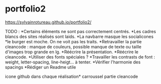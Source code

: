 # portfolio2

 https://sylvainrotureau.github.io/portfolio2/

TODO :
*Certains éléments ne sont pas correctement centrés.
*Les cadres blancs des sites réalisés sont laids.
*La navbarre masque les socialicones
*le burger est moche. On ne voit pas les traits.
*Retravailler la partie cleancode : manque de couleurs, possible manque de texte ou taille d'images trop grande en lg.
*Réécrire la présentation.
*Réécrire le cleancode.
*Utiliser des fonts spéciales ?
*Travailler les contrasts de font : weight, letter-spacing, line-heigt... à tenter.
*Vérifier l'harmonie des spacings
*Rédiger un Readme utile


icone github dans chaque réalisation*
carroussel partie cleancode
